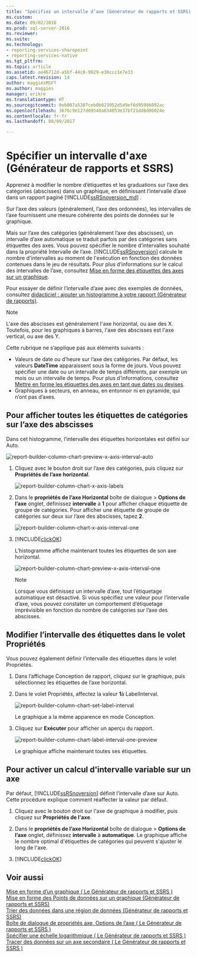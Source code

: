 ```yaml
---
title: "Spécifiez un intervalle d’axe (Générateur de rapports et SSRS) | Documents Microsoft"
ms.custom: 
ms.date: 09/02/2016
ms.prod: sql-server-2016
ms.reviewer: 
ms.suite: 
ms.technology:
- reporting-services-sharepoint
- reporting-services-native
ms.tgt_pltfrm: 
ms.topic: article
ms.assetid: ae46712d-a5bf-44c0-9929-e30ccc1e7e33
caps.latest.revision: 14
author: maggiesMSFT
ms.author: maggies
manager: erikre
ms.translationtype: HT
ms.sourcegitcommit: 0eb007a5207ceb0b023952d5d9ef6d95986092ac
ms.openlocfilehash: 3676c9e127d69540a634053e37bf21dd8d06024e
ms.contentlocale: fr-fr
ms.lasthandoff: 08/09/2017

---
```

# <a name="specify-an-axis-interval-report-builder-and-ssrs"></a>Spécifier un intervalle d'axe (Générateur de rapports et SSRS)
Apprenez à modifier le nombre d’étiquettes et les graduations sur l’axe des catégories (abscisses) dans un graphique, en définissant l’intervalle d’axe dans un rapport paginé [!INCLUDE[ssRSnoversion_md](../../includes/ssrsnoversion-md.md)] .
 
Sur l’axe des valeurs (généralement, l’axe des ordonnées), les intervalles de l’axe fournissent une mesure cohérente des points de données sur le graphique. 

Mais sur l’axe des catégories (généralement l’axe des abscisses), un intervalle d’axe automatique se traduit parfois par des catégories sans étiquettes des axes. Vous pouvez spécifier le nombre d’intervalles souhaité dans la propriété Intervalle de l’axe. [!INCLUDE[ssRSnoversion](../../includes/ssrsnoversion-md.md)] calcule le nombre d'intervalles au moment de l'exécution en fonction des données contenues dans le jeu de résultats. Pour plus d’informations sur le calcul des intervalles de l’axe, consultez [Mise en forme des étiquettes des axes sur un graphique](../../reporting-services/report-design/formatting-axis-labels-on-a-chart-report-builder-and-ssrs.md).  

Pour essayer de définir l’intervalle d’axe avec des exemples de données, consultez [didacticiel : ajouter un histogramme à votre rapport (Générateur de rapports)](Tutorial:%20Add%20a%20Column%20Chart%20to%20Your%20Report%20\(Report%20Builder\).md).
  
> [!NOTE]  
>  L'axe des abscisses est généralement l'axe horizontal, ou axe des X. Toutefois, pour les graphiques à barres, l'axe des abscisses est l'axe vertical, ou axe des Y.  
>
> Cette rubrique ne s’applique pas aux éléments suivants :
>-   Valeurs de date ou d’heure sur l’axe des catégories. Par défaut, les valeurs **DateTime** apparaissent sous la forme de jours. Vous pouvez spécifier une date ou un intervalle de temps différents, par exemple un mois ou un intervalle de temps. Pour plus d’informations, consultez [Mettre en forme les étiquettes des axes en tant que dates ou devises](../../reporting-services/report-design/format-axis-labels-as-dates-or-currencies-report-builder-and-ssrs.md).  
>-  Graphiques à secteurs, en anneau, en entonnoir ni en pyramide, qui n’ont pas d’axes. 
  
## <a name="to-show-all-the-category-labels-on-the-x-axis"></a>Pour afficher toutes les étiquettes de catégories sur l’axe des abscisses  

Dans cet histogramme, l’intervalle des étiquettes horizontales est défini sur Auto.

![report-builder-column-chart-preview-x-axis-interval-auto](../../reporting-services/report-design/media/report-builder-column-chart-preview-x-axis-interval-auto.png)
  
1.  Cliquez avec le bouton droit sur l’axe des catégories, puis cliquez sur **Propriétés de l’axe horizontal**.   

    ![report-builder-column-chart-x-axis-labels](../../reporting-services/report-design/media/report-builder-column-chart-x-axis-labels.png)
  
2.  Dans le **propriétés de l’axe Horizontal** boîte de dialogue > **Options de l’axe** onglet, définissez **intervalle** à **1** pour afficher chaque étiquette de groupe de catégories. Pour afficher une étiquette de groupe de catégories sur deux sur l’axe des abscisses, tapez **2**. 

     ![report-builder-column-chart-x-axis-interval-one](../../reporting-services/report-design/media/report-builder-column-chart-x-axis-interval-one.png)
  
3.  [!INCLUDE[clickOK](../../includes/clickok-md.md)]  

    L’histogramme affiche maintenant toutes les étiquettes de son axe horizontal.

    ![report-builder-column-chart-preview-x-axis-interval-one](../../reporting-services/report-design/media/report-builder-column-chart-preview-x-axis-interval-one.png)
  
    > [!NOTE]  
    >  Lorsque vous définissez un intervalle d’axe, tout l’étiquetage automatique est désactivé. Si vous spécifiez une valeur pour l’intervalle d’axe, vous pouvez constater un comportement d’étiquetage imprévisible en fonction du nombre de catégories sur l’axe des abscisses.  

## <a name="change-the-label-interval-in-properties-pane"></a>Modifier l’intervalle des étiquettes dans le volet Propriétés

Vous pouvez également définir l’intervalle des étiquettes dans le volet Propriétés.

1.  Dans l’affichage Conception de rapport, cliquez sur le graphique, puis sélectionnez les étiquettes de l’axe horizontal.

3. Dans le volet Propriétés, affectez la valeur **1**à LabelInterval.

    ![report-builder-column-chart-set-label-interval](../../reporting-services/media/report-builder-column-chart-set-label-interval.png)

    Le graphique a la même apparence en mode Conception. 
    
5.  Cliquez sur **Exécuter** pour afficher un aperçu du rapport.

    ![report-builder-column-chart-label-interval-one-preview](../../reporting-services/media/report-builder-column-chart-label-interval-one-preview.png)
    
    Le graphique affiche maintenant toutes ses étiquettes.
  
## <a name="to-enable-a-variable-interval-calculation-on-an-axis"></a>Pour activer un calcul d'intervalle variable sur un axe  

Par défaut, [!INCLUDE[ssRSnoversion](../../includes/ssrsnoversion-md.md)] définit l’intervalle d’axe sur Auto. Cette procédure explique comment réaffecter la valeur par défaut. 
  
1.  Cliquez avec le bouton droit sur l'axe de graphique à modifier, puis cliquez sur **Propriétés de l'axe**. 
  
2.  Dans le **propriétés de l’axe Horizontal** boîte de dialogue > **Options de l’axe** onglet, définissez **intervalle** à **automatique**. Le graphique affiche le nombre optimal d'étiquettes de catégories qui peuvent s'ajuster le long de l'axe.  
  
3.  [!INCLUDE[clickOK](../../includes/clickok-md.md)]  
  
## <a name="see-also"></a>Voir aussi  
 [Mise en forme d’un graphique &#40; Le Générateur de rapports et SSRS &#41;](../../reporting-services/report-design/formatting-a-chart-report-builder-and-ssrs.md)   
 [Mise en forme des Points de données sur un graphique (Générateur de rapports et SSRS)](../../reporting-services/report-design/formatting-data-points-on-a-chart-report-builder-and-ssrs.md)   
 [Trier des données dans une région de données (Générateur de rapports et SSRS)](../../reporting-services/report-design/sort-data-in-a-data-region-report-builder-and-ssrs.md)   
 [Boîte de dialogue de propriétés axe, Options de l’axe &#40; Le Générateur de rapports et SSRS &#41;](http://msdn.microsoft.com/library/b276e210-7a12-48ae-971b-7dabae51df11)   
 [Spécifier une échelle logarithmique &#40; Le Générateur de rapports et SSRS &#41;](../../reporting-services/report-design/specify-a-logarithmic-scale-report-builder-and-ssrs.md)   
 [Tracer des données sur un axe secondaire &#40; Le Générateur de rapports et SSRS &#41;](../../reporting-services/report-design/plot-data-on-a-secondary-axis-report-builder-and-ssrs.md)  
  
  


